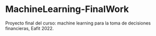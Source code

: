 # MachineLearning-FinalWork
Proyecto final del curso: machine learning para la toma de decisiones financieras, Eafit 2022.
